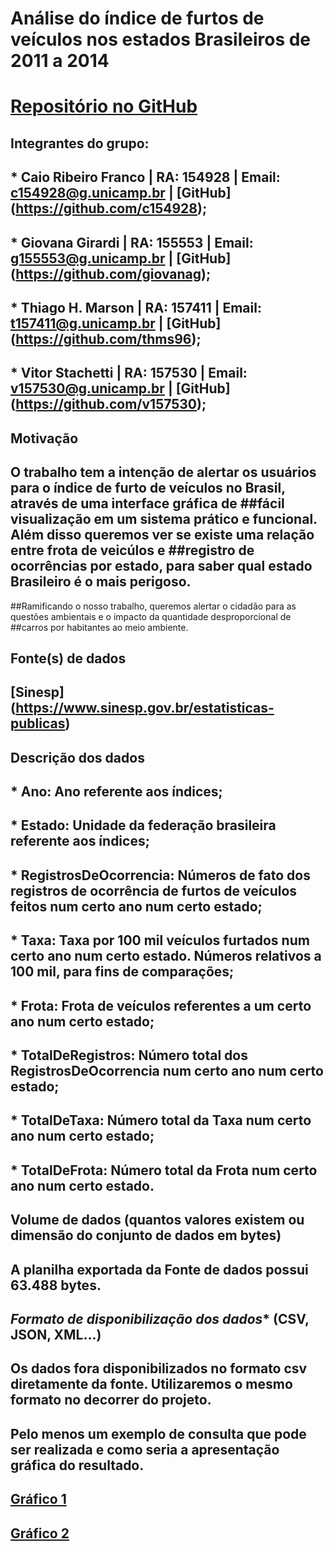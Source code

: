 # **Análise do índice de furtos de veículos nos estados Brasileiros de 2011 a 2014**

# [Repositório no GitHub](https://github.com/v157530/si400)

## **Integrantes do grupo:**
##  * Caio Ribeiro Franco | RA: 154928 | Email: c154928@g.unicamp.br | [GitHub] (https://github.com/c154928);
##  * Giovana Girardi | RA: 155553 | Email: g155553@g.unicamp.br | [GitHub] (https://github.com/giovanag);
##  * Thiago H. Marson | RA: 157411 | Email: t157411@g.unicamp.br | [GitHub] (https://github.com/thms96);
##  * Vitor Stachetti | RA: 157530 | Email: v157530@g.unicamp.br | [GitHub] (https://github.com/v157530);

## **Motivação**
## O trabalho tem a intenção de alertar os usuários para o índice de furto de veículos no Brasil, através de uma interface gráfica de ##fácil visualização em um sistema prático e funcional. Além disso queremos ver se existe uma relação entre frota de veicúlos e ##registro de ocorrências por estado, para saber qual estado Brasileiro é o mais perigoso. 
##Ramificando o nosso trabalho, queremos alertar o cidadão para as questões ambientais e o impacto da quantidade desproporcional de ##carros por habitantes ao meio ambiente.

## **Fonte(s) de dados**
## [Sinesp] (https://www.sinesp.gov.br/estatisticas-publicas)

## **Descrição dos dados**
## * Ano: Ano referente aos índices;
## * Estado: Unidade da federação brasileira referente aos índices;
## * RegistrosDeOcorrencia: Números de fato dos registros de ocorrência de furtos de veículos feitos num certo ano num certo estado;
## * Taxa: Taxa por 100 mil veículos furtados num certo ano num certo estado. Números relativos a 100 mil, para fins de comparações;
## * Frota: Frota de veículos referentes a um certo ano num certo estado;
## * TotalDeRegistros: Número total dos RegistrosDeOcorrencia num certo ano num certo estado;
## * TotalDeTaxa: Número total da Taxa num certo ano num certo estado;
## * TotalDeFrota: Número total da Frota num certo ano num certo estado.

## Volume de dados (quantos valores existem ou dimensão do conjunto de dados em bytes)
## A planilha exportada da Fonte de dados possui 63.488 bytes.

## *Formato de disponibilização dos dados** (CSV, JSON, XML...)
## Os dados fora disponibilizados no formato csv diretamente da fonte. Utilizaremos o mesmo formato no decorrer do projeto.

## **Pelo menos um exemplo de consulta que pode ser realizada e como seria a apresentação gráfica do resultado.**
## [Gráfico 1](http://imagizer.imageshack.us/a/img921/6268/ydrC0s.png)
## [Gráfico 2](http://imageshack.com/a/img921/6374/Fu4G9v.png)
